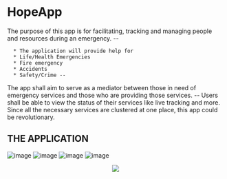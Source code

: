 # HopeApp
The purpose of this app is for facilitating, tracking and managing people and resources during an emergency. --

      * The application will provide help for
      * Life/Health Emergencies
      * Fire emergency
      * Accidents
      * Safety/Crime --
      
The app shall aim to serve as a mediator between those in need of emergency
services and those who are providing those services. --
Users shall be able to view the status of their services like live tracking and more. Since all the necessary
services are clustered at one place, this app could be revolutionary.

## THE APPLICATION




![image](https://user-images.githubusercontent.com/75194957/147369149-98b2ea5a-f3cb-44ca-bb59-aa0b8f269bc7.png)
![image](https://user-images.githubusercontent.com/75194957/147369513-223b2d59-b526-4930-a4b4-37622530d11c.png)
![image](https://user-images.githubusercontent.com/75194957/147369654-c94a6944-95b9-4a81-9f71-064d2e8db8d2.png)
![image](https://user-images.githubusercontent.com/75194957/147369914-69e67c5d-15d9-4260-925c-c88155d47ea1.png)

<p align="center">
  <img src="https://user-images.githubusercontent.com/75194957/147369918-d28cedae-2759-45ed-b5da-dd09a7a7f8be.png"/>

</p>
                
